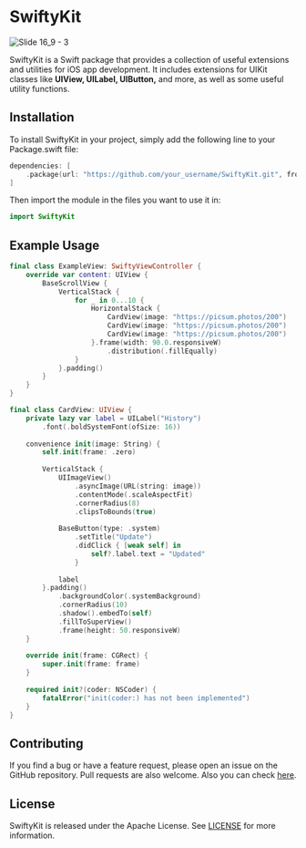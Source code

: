 # SwiftyKit

![Slide 16_9 - 3](https://user-images.githubusercontent.com/74152011/232314158-24375781-6065-4948-9662-3863e8366bac.png)


SwiftyKit is a Swift package that provides a collection of useful extensions and utilities for iOS app development. It includes extensions for UIKit classes like **UIView, UILabel, UIButton,** and more, as well as some useful utility functions.

## Installation

To install SwiftyKit in your project, simply add the following line to your Package.swift file:

```swift
dependencies: [
    .package(url: "https://github.com/your_username/SwiftyKit.git", from: "1.0.0")
]
```

Then import the module in the files you want to use it in:

```swift
import SwiftyKit
```

## Example Usage
```swift
final class ExampleView: SwiftyViewController {
    override var content: UIView {
        BaseScrollView {
            VerticalStack {
                for _ in 0...10 {
                    HorizontalStack {
                        CardView(image: "https://picsum.photos/200")
                        CardView(image: "https://picsum.photos/200")
                        CardView(image: "https://picsum.photos/200")
                    }.frame(width: 90.0.responsiveW)
                        .distribution(.fillEqually)
                }
            }.padding()
        }
    }
}

final class CardView: UIView {
    private lazy var label = UILabel("History")
        .font(.boldSystemFont(ofSize: 16))
    
    convenience init(image: String) {
        self.init(frame: .zero)
        
        VerticalStack {
            UIImageView()
                .asyncImage(URL(string: image))
                .contentMode(.scaleAspectFit)
                .cornerRadius(8)
                .clipsToBounds(true)
            
            BaseButton(type: .system)
                .setTitle("Update")
                .didClick { [weak self] in
                    self?.label.text = "Updated"
                }
            
            label
        }.padding()
            .backgroundColor(.systemBackground)
            .cornerRadius(10)
            .shadow().embedTo(self)
            .fillToSuperView()
            .frame(height: 50.responsiveW)
    }
    
    override init(frame: CGRect) {
        super.init(frame: frame)
    }
    
    required init?(coder: NSCoder) {
        fatalError("init(coder:) has not been implemented")
    }
}
```

## Contributing
If you find a bug or have a feature request, please open an issue on the GitHub repository. Pull requests are also welcome. Also you can check <a href="https://github.com/devmehmetates/SwiftyKit/blob/main/CONTRIBUTING.md">here</a>.

## License
SwiftyKit is released under the Apache License. See <a href="https://github.com/devmehmetates/SwiftyKit/blob/main/LICENSE">LICENSE</a> for more information.

